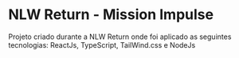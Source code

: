 # NLW Return - Mission Impulse

Projeto criado durante a NLW Return onde foi aplicado as seguintes tecnologias: ReactJs, TypeScript, TailWind.css e NodeJs